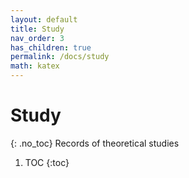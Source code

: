 ```yaml
---
layout: default
title: Study
nav_order: 3
has_children: true
permalink: /docs/study
math: katex
---
```


# Study
{: .no_toc}
Records of theoretical studies

1. TOC
{:toc}
